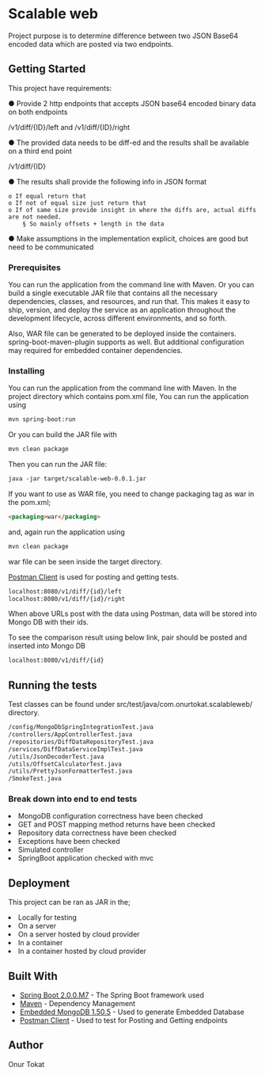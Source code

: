 # Scalable web

Project purpose is to determine difference between two JSON Base64 encoded data which are posted via two endpoints.

## Getting Started

This project have requirements:

● Provide 2 http endpoints that accepts JSON base64 encoded binary data on both endpoints

<host>/v1/diff/{ID}/left and <host>/v1/diff/{ID}/right

● The provided data needs to be diff-ed and the results shall be available on a third end point

<host>/v1/diff/{ID}

● The results shall provide the following info in JSON format

    o If equal return that
    o If not of equal size just return that
    o If of same size provide insight in where the diffs are, actual diffs are not needed.
        § So mainly offsets + length in the data

● Make assumptions in the implementation explicit, choices are good but need to be
  communicated 

### Prerequisites

You can run the application from the command line with Maven. Or you can build a single executable JAR file that contains all the necessary dependencies, classes, and resources, and run that. This makes it easy to ship, version, and deploy the service as an application throughout the development lifecycle, across different environments, and so forth.

Also, WAR file can be generated to be deployed inside the containers. spring-boot-maven-plugin supports as well. But 
additional configuration may required for embedded container dependencies.

### Installing

You can run the application from the command line with Maven. In the project directory which contains pom.xml file, You 
can run the application using 

```HTML
mvn spring-boot:run
```

Or you can build the JAR file with 

```HTML
mvn clean package 
```

Then you can run the JAR file:

```HTML
java -jar target/scalable-web-0.0.1.jar
```


If you want to use as WAR file, you need to change packaging tag as war in the pom.xml;

```HTML
<packaging>war</packaging>
```

and, again run the application using

```HTML
mvn clean package
```

war file can be seen inside the target directory.

[Postman Client](https://www.getpostman.com/apps) is used for posting and getting tests.

```HTML
localhost:8080/v1/diff/{id}/left
localhost:8080/v1/diff/{id}/right

```

When above URLs post with the data using Postman, data will be stored into Mongo DB with their ids.

To see the comparison result using below link, pair should be posted and inserted into Mongo DB

```HTML
localhost:8080/v1/diff/{id}
```

## Running the tests

Test classes can be found under src/test/java/com.onurtokat.scalableweb/ directory.

```HTML
/config/MongoDbSpringIntegrationTest.java
/controllers/AppControllerTest.java
/repositories/DiffDataRepositoryTest.java
/services/DiffDataServiceImplTest.java
/utils/JsonDecoderTest.java
/utils/OffsetCalculatorTest.java
/utils/PrettyJsonFormatterTest.java
/SmokeTest.java
```
### Break down into end to end tests

<li>MongoDB configuration correctness have been checked</li>
<li>GET and POST mapping method returns have been checked</li>
<li>Repository data correctness have been checked</li>
<li>Exceptions have been checked</li>
<li>Simulated controller</li>
<li>SpringBoot application checked with mvc</li>  

## Deployment

 This project can be ran as JAR in the;
 
 <li>Locally for testing</li>
 <li>On a server</li>
 <li>On a server hosted by cloud provider</li>
 <li>In a container</li>
 <li>In a container hosted by cloud provider</li>

## Built With

* [Spring Boot 2.0.0.M7](http://spring.io/guides) - The Spring Boot framework used
* [Maven](https://maven.apache.org/) - Dependency Management
* [Embedded MongoDB 1.50.5](https://www.mongodb.com/) - Used to generate Embedded Database
* [Postman Client](https://www.getpostman.com/apps) - Used to test for Posting and Getting endpoints
 

## Author

Onur Tokat
